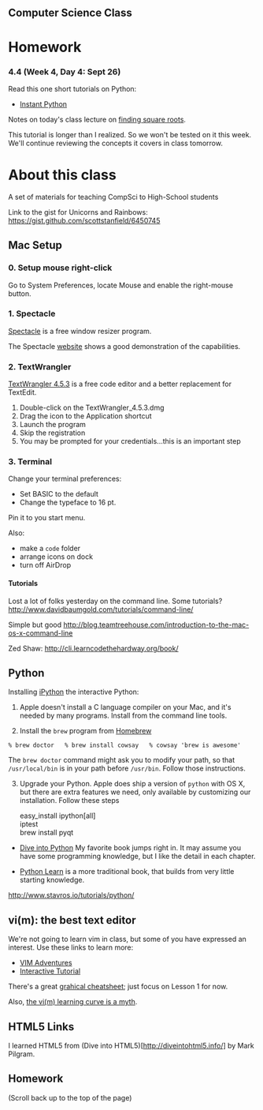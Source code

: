 Computer Science Class
----------------------

Homework
========

### 4.4 (Week 4, Day 4: Sept 26)

Read this one short tutorials on Python:

* [Instant Python](http://hetland.org/writing/instant-python.html)

Notes on today's class lecture on [finding square
roots](http://radiantbytes.com/books/python-latex/src/chap9.html).

This tutorial is longer than I realized. So we won't be tested on it
this week. We'll continue reviewing the concepts it covers in class
tomorrow.
 
About this class
================

A set of materials for teaching CompSci to High-School students

Link to the gist for Unicorns and Rainbows:
https://gist.github.com/scottstanfield/6450745

## Mac Setup

### 0. Setup mouse right-click
Go to System Preferences, locate Mouse and enable the right-mouse
button. 

### 1. Spectacle
[Spectacle](http://cl.ly/RQLx) is a free window resizer program. 

The Spectacle [website](http://spectacleapp.com/) shows a good
demonstration of the capabilities.

### 2. TextWrangler
[TextWrangler 4.5.3](http://www.barebones.com/products/textwrangler/download.html) is a free code editor and a 
better replacement for TextEdit. 
1. Double-click on the TextWrangler_4.5.3.dmg
2. Drag the icon to the Application shortcut
3. Launch the program
4. Skip the registration
5. You may be prompted for your credentials...this is an important step

### 3. Terminal
Change your terminal preferences:
- Set BASIC to the default
- Change the typeface to 16 pt.

Pin it to you start menu.

Also:
- make a `code` folder
- arrange icons on dock
- turn off AirDrop

#### Tutorials

Lost a lot of folks yesterday on the command line. Some tutorials?
http://www.davidbaumgold.com/tutorials/command-line/

Simple but good
http://blog.teamtreehouse.com/introduction-to-the-mac-os-x-command-line

Zed Shaw:
http://cli.learncodethehardway.org/book/

## Python

Installing [iPython](http://ipython.org/) the interactive Python:

1. Apple doesn't install a C language compiler on your Mac, and it's
   needed by many programs. Install from the command line tools.

2. Install the `brew` program from [Homebrew](http://brew.sh)

`
	% brew doctor  
	% brew install cowsay  
	% cowsay 'brew is awesome'  
`

The `brew doctor` command might ask you to modify your path, so that
`/usr/local/bin` is in your path before `/usr/bin`. Follow those
instructions.

3. Upgrade your Python. Apple does ship a version of `python` with OS X,
   but there are extra features we need, only available by customizing
   our installation. Follow these steps

   easy_install ipython[all]  
   iptest   
   brew install pyqt  


* [Dive into Python](http://www.diveintopython.net)
My favorite book jumps right in. It may assume you have some programming
knowledge, but I like the detail in each chapter.

* [Python Learn](http://www.pythonlearn.com/book_007.pdf) is a more
  traditional book, that builds from very little starting knowledge.


http://www.stavros.io/tutorials/python/


## vi(m): the best text editor
We're not going to learn vim in class, but some of you have expressed an
interest. Use these links to learn more:

- [VIM Adventures](http://vim-adventures.com/)  
- [Interactive Tutorial](http://www.openvim.com/tutorial.html)

There's a great [grahical cheatsheet](http://www.viemu.com/a_vi_vim_graphical_cheat_sheet_tutorial.html);
just focus on Lesson 1 for now.

Also, [the vi(m) learning curve is a
myth](http://robots.thoughtbot.com/post/13164810557/the-vim-learning-curve-is-a-myth).


## HTML5 Links

I learned HTML5 from (Dive into HTML5)[http://diveintohtml5.info/]
by Mark Pilgram. 


## Homework
(Scroll back up to the top of the page)

